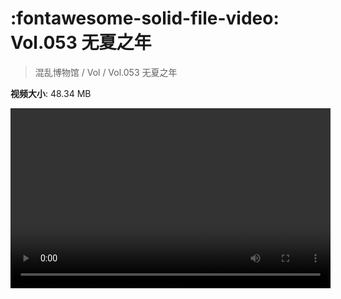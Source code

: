 # :fontawesome-solid-file-video: Vol.053 无夏之年

> 混乱博物馆 / Vol / Vol.053 无夏之年

**视频大小**: 48.34 MB

<video id="V-8d77383e21e2146c6d006d946d60506d" width="512" height="288" preload="none" playsinline webkit-playsinline></video>